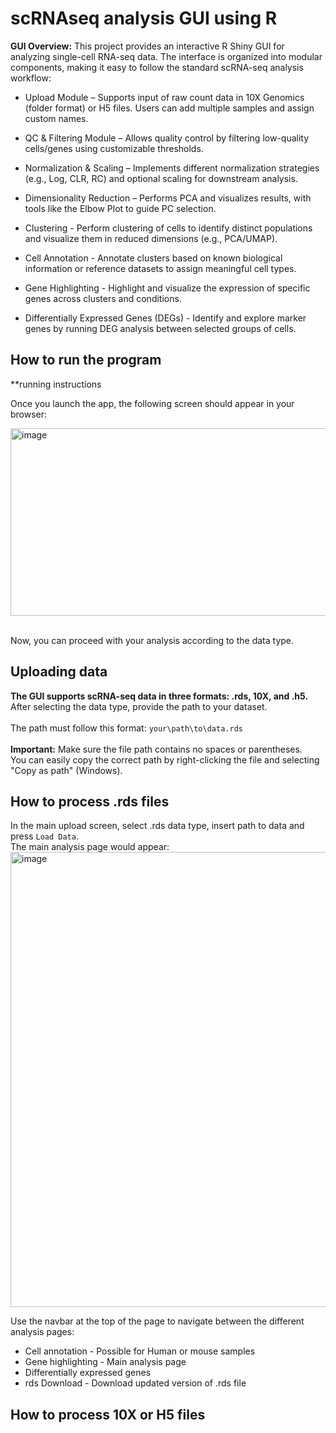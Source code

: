 # scRNAseq analysis GUI using R

**GUI Overview:**
This project provides an interactive R Shiny GUI for analyzing single-cell RNA-seq data. The interface is organized into modular components, making it easy to follow the standard scRNA-seq analysis workflow:

* Upload Module – Supports input of raw count data in 10X Genomics (folder format) or H5 files. Users can add multiple samples and assign custom names.

* QC & Filtering Module – Allows quality control by filtering low-quality cells/genes using customizable thresholds.

* Normalization & Scaling – Implements different normalization strategies (e.g., Log, CLR, RC) and optional scaling for downstream analysis.

* Dimensionality Reduction – Performs PCA and visualizes results, with tools like the Elbow Plot to guide PC selection.

* Clustering - Perform clustering of cells to identify distinct populations and visualize them in reduced dimensions (e.g., PCA/UMAP).

* Cell Annotation - Annotate clusters based on known biological information or reference datasets to assign meaningful cell types.

* Gene Highlighting - Highlight and visualize the expression of specific genes across clusters and conditions.

* Differentially Expressed Genes (DEGs) - Identify and explore marker genes by running DEG analysis between selected groups of cells.

## How to run the program
**running instructions

Once you launch the app, the following screen should appear in your browser:

<img width="600" height="300" alt="image" src="https://github.com/user-attachments/assets/50e59d2c-fe71-4fde-948c-a143f345eda3" />


<br>Now, you can proceed with your analysis according to the data type.

## Uploading data

**The GUI supports scRNA-seq data in three formats: .rds, 10X, and .h5. <br>**
After selecting the data type, provide the path to your dataset. <br><br>
The path must follow this format: ```your\path\to\data.rds```<br><br>
**Important:** Make sure the file path contains no spaces or parentheses.<br>
You can easily copy the correct path by right-clicking the file and selecting "Copy as path" (Windows).


## How to process .rds files

In the main upload screen, select .rds data type, insert path to data and press ```Load Data```.<br>
The main analysis page would appear:<br>
<img width="1094" height="728" alt="image" src="https://github.com/user-attachments/assets/53f016c5-b8d9-436f-b646-1c32c546b32f" />
<br>

Use the navbar at the top of the page to navigate between the different analysis pages:
* Cell annotation - Possible for Human or mouse samples
* Gene highlighting - Main analysis page
* Differentially expressed genes
* rds Download - Download updated version of .rds file


## How to process 10X or H5 files
